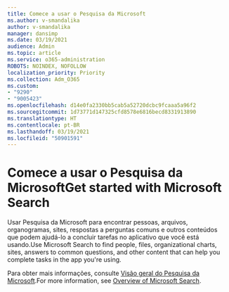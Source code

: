 ```yaml
---
title: Comece a usar o Pesquisa da Microsoft
ms.author: v-smandalika
author: v-smandalika
manager: dansimp
ms.date: 03/19/2021
audience: Admin
ms.topic: article
ms.service: o365-administration
ROBOTS: NOINDEX, NOFOLLOW
localization_priority: Priority
ms.collection: Adm_O365
ms.custom:
- "9290"
- "9005423"
ms.openlocfilehash: d14e0fa2330bb5cab5a52720dcbc9fcaaa5a96f2
ms.sourcegitcommit: 1d73771d147325cfd8578e6816becd8331913890
ms.translationtype: HT
ms.contentlocale: pt-BR
ms.lasthandoff: 03/19/2021
ms.locfileid: "50901591"
---
```

# <a name="get-started-with-microsoft-search"></a><span data-ttu-id="64f13-102">Comece a usar o Pesquisa da Microsoft</span><span class="sxs-lookup"><span data-stu-id="64f13-102">Get started with Microsoft Search</span></span>

<span data-ttu-id="64f13-103">Usar Pesquisa da Microsoft para encontrar pessoas, arquivos, organogramas, sites, respostas a perguntas comuns e outros conteúdos que podem ajudá-lo a concluir tarefas no aplicativo que você está usando.</span><span class="sxs-lookup"><span data-stu-id="64f13-103">Use Microsoft Search to find people, files, organizational charts, sites, answers to common questions, and other content that can help you complete tasks in the app you're using.</span></span>

<span data-ttu-id="64f13-104">Para obter mais informações, consulte [Visão geral do Pesquisa da Microsoft](https://docs.microsoft.com/microsoftsearch/overview-microsoft-search).</span><span class="sxs-lookup"><span data-stu-id="64f13-104">For more information, see [Overview of Microsoft Search](https://docs.microsoft.com/microsoftsearch/overview-microsoft-search).</span></span>